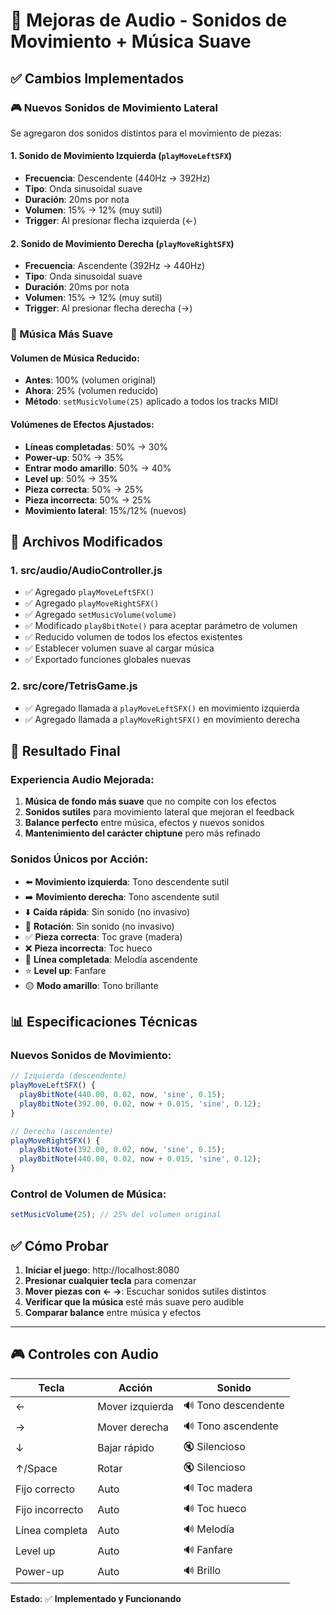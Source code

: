 # 🎵 Mejoras de Audio - Sonidos de Movimiento + Música Suave

## ✅ Cambios Implementados

### 🎮 Nuevos Sonidos de Movimiento Lateral

Se agregaron dos sonidos distintos para el movimiento de piezas:

#### 1. **Sonido de Movimiento Izquierda** (`playMoveLeftSFX`)
- **Frecuencia**: Descendente (440Hz → 392Hz)
- **Tipo**: Onda sinusoidal suave
- **Duración**: 20ms por nota
- **Volumen**: 15% → 12% (muy sutil)
- **Trigger**: Al presionar flecha izquierda (←)

#### 2. **Sonido de Movimiento Derecha** (`playMoveRightSFX`)  
- **Frecuencia**: Ascendente (392Hz → 440Hz)
- **Tipo**: Onda sinusoidal suave
- **Duración**: 20ms por nota
- **Volumen**: 15% → 12% (muy sutil)
- **Trigger**: Al presionar flecha derecha (→)

### 🎼 Música Más Suave

#### Volumen de Música Reducido:
- **Antes**: 100% (volumen original)
- **Ahora**: 25% (volumen reducido)
- **Método**: `setMusicVolume(25)` aplicado a todos los tracks MIDI

#### Volúmenes de Efectos Ajustados:
- **Líneas completadas**: 50% → 30%
- **Power-up**: 50% → 35%
- **Entrar modo amarillo**: 50% → 40%
- **Level up**: 50% → 35%
- **Pieza correcta**: 50% → 25%
- **Pieza incorrecta**: 50% → 25%
- **Movimiento lateral**: 15%/12% (nuevos)

## 🔧 Archivos Modificados

### 1. **src/audio/AudioController.js**
- ✅ Agregado `playMoveLeftSFX()`
- ✅ Agregado `playMoveRightSFX()`
- ✅ Agregado `setMusicVolume(volume)`
- ✅ Modificado `play8bitNote()` para aceptar parámetro de volumen
- ✅ Reducido volumen de todos los efectos existentes
- ✅ Establecer volumen suave al cargar música
- ✅ Exportado funciones globales nuevas

### 2. **src/core/TetrisGame.js**
- ✅ Agregado llamada a `playMoveLeftSFX()` en movimiento izquierda
- ✅ Agregado llamada a `playMoveRightSFX()` en movimiento derecha

## 🎯 Resultado Final

### Experiencia Audio Mejorada:
1. **Música de fondo más suave** que no compite con los efectos
2. **Sonidos sutiles** para movimiento lateral que mejoran el feedback
3. **Balance perfecto** entre música, efectos y nuevos sonidos
4. **Mantenimiento del carácter chiptune** pero más refinado

### Sonidos Únicos por Acción:
- ⬅️ **Movimiento izquierda**: Tono descendente sutil
- ➡️ **Movimiento derecha**: Tono ascendente sutil  
- ⬇️ **Caída rápida**: Sin sonido (no invasivo)
- 🔄 **Rotación**: Sin sonido (no invasivo)
- ✅ **Pieza correcta**: Toc grave (madera)
- ❌ **Pieza incorrecta**: Toc hueco
- 🎵 **Línea completada**: Melodía ascendente
- ⭐ **Level up**: Fanfare
- 🟡 **Modo amarillo**: Tono brillante

## 📊 Especificaciones Técnicas

### Nuevos Sonidos de Movimiento:
```javascript
// Izquierda (descendente)
playMoveLeftSFX() {
  play8bitNote(440.00, 0.02, now, 'sine', 0.15);
  play8bitNote(392.00, 0.02, now + 0.015, 'sine', 0.12);
}

// Derecha (ascendente)  
playMoveRightSFX() {
  play8bitNote(392.00, 0.02, now, 'sine', 0.15);
  play8bitNote(440.00, 0.02, now + 0.015, 'sine', 0.12);
}
```

### Control de Volumen de Música:
```javascript
setMusicVolume(25); // 25% del volumen original
```

## ✅ Cómo Probar

1. **Iniciar el juego**: http://localhost:8080
2. **Presionar cualquier tecla** para comenzar
3. **Mover piezas con ← →**: Escuchar sonidos sutiles distintos
4. **Verificar que la música** esté más suave pero audible
5. **Comparar balance** entre música y efectos

---

## 🎮 Controles con Audio

| Tecla | Acción | Sonido |
|-------|--------|--------|
| ← | Mover izquierda | 🔊 Tono descendente |
| → | Mover derecha | 🔊 Tono ascendente |
| ↓ | Bajar rápido | 🔇 Silencioso |
| ↑/Space | Rotar | 🔇 Silencioso |
| Fijo correcto | Auto | 🔊 Toc madera |
| Fijo incorrecto | Auto | 🔊 Toc hueco |
| Línea completa | Auto | 🔊 Melodía |
| Level up | Auto | 🔊 Fanfare |
| Power-up | Auto | 🔊 Brillo |

**Estado**: ✅ **Implementado y Funcionando**